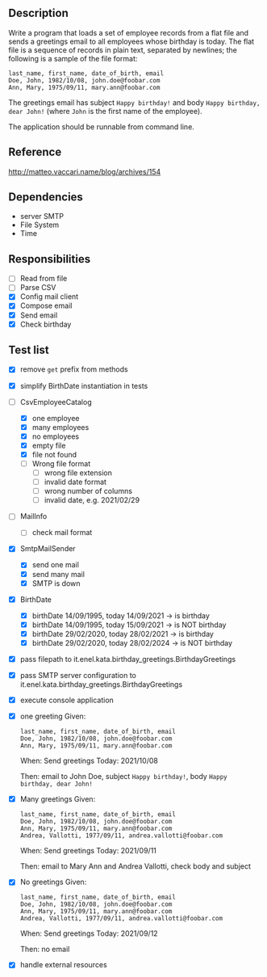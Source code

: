 ## Description
Write a program that loads a set of employee records from a flat file and sends a greetings email to all employees whose birthday is today.
The flat file is a sequence of records in plain text, separated by newlines; the following is a sample of the file format:
```
last_name, first_name, date_of_birth, email
Doe, John, 1982/10/08, john.doe@foobar.com
Ann, Mary, 1975/09/11, mary.ann@foobar.com
```
The greetings email has subject `Happy birthday!` and body `Happy birthday, dear John!` (where `John` is the first name of the employee).

The application should be runnable from command line.

## Reference
http://matteo.vaccari.name/blog/archives/154

## Dependencies
- server SMTP
- File System
- Time

## Responsibilities
- [ ] Read from file
- [ ] Parse CSV
- [X] Config mail client
- [X] Compose email
- [X] Send email
- [X] Check birthday

## Test list
- [X] remove `get` prefix from methods
- [X] simplify BirthDate instantiation in tests
- [ ] CsvEmployeeCatalog
  - [X] one employee
  - [X] many employees
  - [X] no employees
  - [X] empty file
  - [X] file not found
  - [ ] Wrong file format
    - [ ] wrong file extension
    - [ ] invalid date format
    - [ ] wrong number of columns
    - [ ] invalid date, e.g. 2021/02/29
- [ ] MailInfo
  - [ ] check mail format

- [X] SmtpMailSender
  - [X] send one mail
  - [X] send many mail
  - [X] SMTP is down
- [X] BirthDate
  - [X] birthDate 14/09/1995, today 14/09/2021 -> is birthday
  - [X] birthDate 14/09/1995, today 15/09/2021 -> is NOT birthday
  - [X] birthDate 29/02/2020, today 28/02/2021 -> is birthday
  - [X] birthDate 29/02/2020, today 28/02/2024 -> is NOT birthday
- [X] pass filepath to it.enel.kata.birthday_greetings.BirthdayGreetings
- [X] pass SMTP server configuration to it.enel.kata.birthday_greetings.BirthdayGreetings
- [X] execute console application
- [X] one greeting
  Given:
  ```
  last_name, first_name, date_of_birth, email
  Doe, John, 1982/10/08, john.doe@foobar.com
  Ann, Mary, 1975/09/11, mary.ann@foobar.com
  ```
  
  When:
  Send greetings Today: 2021/10/08
  
  Then:
  email to John Doe, subject `Happy birthday!`, body `Happy birthday, dear John!`
- [X] Many greetings
  Given:
  ```
  last_name, first_name, date_of_birth, email
  Doe, John, 1982/10/08, john.doe@foobar.com
  Ann, Mary, 1975/09/11, mary.ann@foobar.com
  Andrea, Vallotti, 1977/09/11, andrea.vallotti@foobar.com
  ```

  When:
  Send greetings Today: 2021/09/11

  Then:
  email to Mary Ann and Andrea Vallotti, check body and subject
- [X] No greetings
  Given:
  ```
  last_name, first_name, date_of_birth, email
  Doe, John, 1982/10/08, john.doe@foobar.com
  Ann, Mary, 1975/09/11, mary.ann@foobar.com
  Andrea, Vallotti, 1977/09/11, andrea.vallotti@foobar.com
  ```

  When:
  Send greetings Today: 2021/09/12

  Then:
  no email
- [X] handle external resources
